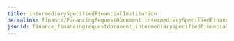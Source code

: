 ```yaml
---
title: intermediarySpecifiedFinancialInstitution
permalink: finance/FinancingRequestDocument.intermediarySpecifiedFinancialInstitution.html
jsonid: finance_financingrequestdocument_intermediaryspecifiedfinancialinstitution
---
```

